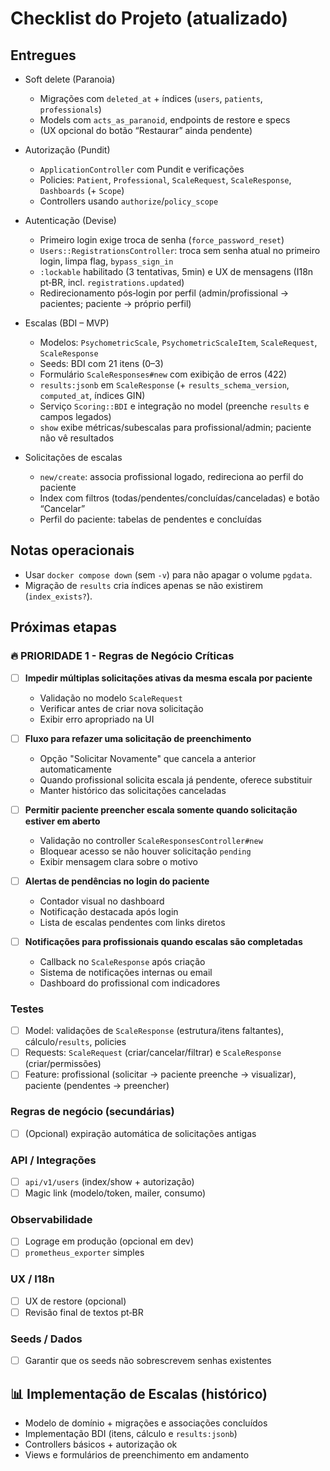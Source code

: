 # Checklist do Projeto (atualizado)

## Entregues

- Soft delete (Paranoia)

  - Migrações com `deleted_at` + índices (`users`, `patients`, `professionals`)
  - Models com `acts_as_paranoid`, endpoints de restore e specs
  - (UX opcional do botão “Restaurar” ainda pendente)

- Autorização (Pundit)

  - `ApplicationController` com Pundit e verificações
  - Policies: `Patient`, `Professional`, `ScaleRequest`, `ScaleResponse`, `Dashboards` (+ `Scope`)
  - Controllers usando `authorize`/`policy_scope`

- Autenticação (Devise)

  - Primeiro login exige troca de senha (`force_password_reset`)
  - `Users::RegistrationsController`: troca sem senha atual no primeiro login, limpa flag, `bypass_sign_in`
  - `:lockable` habilitado (3 tentativas, 5min) e UX de mensagens (I18n pt‑BR, incl. `registrations.updated`)
  - Redirecionamento pós‑login por perfil (admin/profissional → pacientes; paciente → próprio perfil)

- Escalas (BDI – MVP)

  - Modelos: `PsychometricScale`, `PsychometricScaleItem`, `ScaleRequest`, `ScaleResponse`
  - Seeds: BDI com 21 itens (0–3)
  - Formulário `ScaleResponses#new` com exibição de erros (422)
  - `results:jsonb` em `ScaleResponse` (+ `results_schema_version`, `computed_at`, índices GIN)
  - Serviço `Scoring::BDI` e integração no model (preenche `results` e campos legados)
  - `show` exibe métricas/subescalas para profissional/admin; paciente não vê resultados

- Solicitações de escalas
  - `new/create`: associa profissional logado, redireciona ao perfil do paciente
  - Index com filtros (todas/pendentes/concluídas/canceladas) e botão “Cancelar”
  - Perfil do paciente: tabelas de pendentes e concluídas

## Notas operacionais

- Usar `docker compose down` (sem `-v`) para não apagar o volume `pgdata`.
- Migração de `results` cria índices apenas se não existirem (`index_exists?`).

## Próximas etapas

### 🔥 PRIORIDADE 1 - Regras de Negócio Críticas

- [ ] **Impedir múltiplas solicitações ativas da mesma escala por paciente**

  - Validação no modelo `ScaleRequest`
  - Verificar antes de criar nova solicitação
  - Exibir erro apropriado na UI

- [ ] **Fluxo para refazer uma solicitação de preenchimento**

  - Opção "Solicitar Novamente" que cancela a anterior automaticamente
  - Quando profissional solicita escala já pendente, oferece substituir
  - Manter histórico das solicitações canceladas

- [ ] **Permitir paciente preencher escala somente quando solicitação estiver em aberto**

  - Validação no controller `ScaleResponsesController#new`
  - Bloquear acesso se não houver solicitação `pending`
  - Exibir mensagem clara sobre o motivo

- [ ] **Alertas de pendências no login do paciente**

  - Contador visual no dashboard
  - Notificação destacada após login
  - Lista de escalas pendentes com links diretos

- [ ] **Notificações para profissionais quando escalas são completadas**
  - Callback no `ScaleResponse` após criação
  - Sistema de notificações internas ou email
  - Dashboard do profissional com indicadores

### Testes

- [ ] Model: validações de `ScaleResponse` (estrutura/itens faltantes), cálculo/`results`, policies
- [ ] Requests: `ScaleRequest` (criar/cancelar/filtrar) e `ScaleResponse` (criar/permissões)
- [ ] Feature: profissional (solicitar → paciente preenche → visualizar), paciente (pendentes → preencher)

### Regras de negócio (secundárias)

- [ ] (Opcional) expiração automática de solicitações antigas

### API / Integrações

- [ ] `api/v1/users` (index/show + autorização)
- [ ] Magic link (modelo/token, mailer, consumo)

### Observabilidade

- [ ] Lograge em produção (opcional em dev)
- [ ] `prometheus_exporter` simples

### UX / I18n

- [ ] UX de restore (opcional)
- [ ] Revisão final de textos pt‑BR

### Seeds / Dados

- [ ] Garantir que os seeds não sobrescrevem senhas existentes

## 📊 Implementação de Escalas (histórico)

- Modelo de domínio + migrações e associações concluídos
- Implementação BDI (itens, cálculo e `results:jsonb`)
- Controllers básicos + autorização ok
- Views e formulários de preenchimento em andamento
